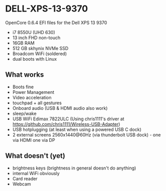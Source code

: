 # DELL-XPS-13-9370

OpenCore 0.6.4 EFI files for the Dell XPS 13 9370

* i7 8550U (UHD 630)
* 13 inch FHD non-touch
* 16GB RAM
* 512 GB skhynix NVMe SSD
* Broadcom WiFi (soldered)
* dual boots with Linux

## What works
* Boots fine
* Power Management
* Video acceleration
* touchpad + all gestures
* Onboard audio (USB & HDMI audio also work)
* sleep/wake
* USB WiFi Edimax 7822ULC (Using chris1111's driver at https://github.com/chris1111/Wireless-USB-Adapter)
* USB hotplugging (at least when using a powered USB C dock)
* 2 external screens 2560x1440@60Hz (via thunderbolt USB dock) - one via HDMI one via DP

## What doesn't (yet)
* brightness keys (brightness in general doesn't do anything)
* internal WiFi obviously
* Card reader
* Webcam
